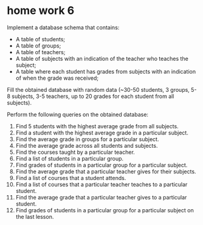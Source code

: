 # home work 6
Implement a database schema that contains:

- A table of students;
- A table of groups;
- A table of teachers;
- A table of subjects with an indication of the teacher who teaches the subject;
- A table where each student has grades from subjects with an indication of when the grade was received;

Fill the obtained database with random data (~30-50 students, 3 groups, 5-8 subjects, 3-5 teachers, up to 20 grades for each student from all subjects).

Perform the following queries on the obtained database:

1. Find 5 students with the highest average grade from all subjects.
2. Find a student with the highest average grade in a particular subject.
3. Find the average grade in groups for a particular subject.
4. Find the average grade across all students and subjects.
5. Find the courses taught by a particular teacher.
6. Find a list of students in a particular group.
7. Find grades of students in a particular group for a particular subject.
8. Find the average grade that a particular teacher gives for their subjects.
9. Find a list of courses that a student attends.
10. Find a list of courses that a particular teacher teaches to a particular student.
11. Find the average grade that a particular teacher gives to a particular student.
12. Find grades of students in a particular group for a particular subject on the last lesson.